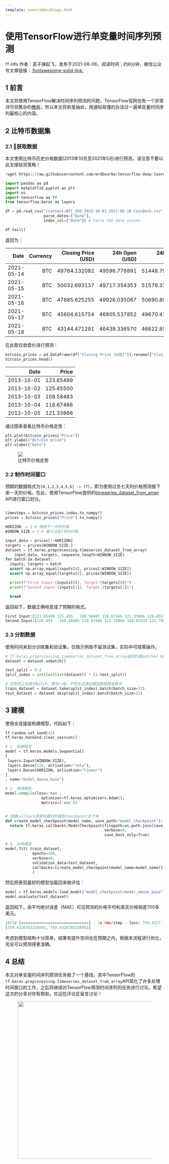 ```yaml
---
template: overrides/blogs.html
---
```


# 使用TensorFlow进行单变量时间序列预测

!!! info
    作者：袁子弹起飞，发布于2021-06-06，阅读时间：约6分钟，微信公众号文章链接：[:fontawesome-solid-link:]()

## 1 前言

本文将使用TensorFlow解决时间序列预测的问题，TensorFlow官网也有一个非常详尽但繁杂的[教程](https://www.tensorflow.org/tutorials/structured_data/time_series "Time series forecasting")，所以本文将剥茧抽丝，用通俗易懂的办法过一遍单变量时间序列最核心的内容。

## 2 比特币数据集

### 2.1 获取数据

本文使用比特币历史价格数据(2013年10月至2021年5月)进行预测，请注意不要以此支撑投资策略！

```python
!wget https://raw.githubusercontent.com/mrdbourke/tensorflow-deep-learning/main/extras/BTC_USD_2013-10-01_2021-05-18-CoinDesk.csv

import pandas as pd
import matplotlib.pyplot as plt
import os
import tensorflow as tf
from tensorflow.keras as layers

df = pd.read_csv("/content/BTC_USD_2013-10-01_2021-05-18-CoinDesk.csv",
                 parse_dates=["Date"],
                 index_col=["Date"]) # Parse the date column

df.tail()
```

返回为：

| Date | Currency | Closing Price (USD) | 24h Open (USD) | 24h High (USD) | 24h Low (USD) |
|---:|---:|---:|---:|---:|---:|
| 2021-05-14 | BTC | 49764.132082 | 49596.778891 | 51448.798576 | 46294.720180 |
| 2021-05-15 | BTC | 50032.693137 | 49717.354353 | 51578.312545 | 48944.346536 |
| 2021-05-16 | BTC | 47885.625255 | 49926.035067 | 50690.802950 | 47005.102292 |
| 2021-05-17 | BTC | 45604.615754 | 46805.537852 | 49670.414174 | 43868.638969 |
| 2021-05-18 | BTC | 43144.471291 | 46439.336570 | 46622.853437 | 42102.346430 |

在此取仅收盘价进行预测：

```python
bitcoin_prices = pd.DataFrame(df["Closing Price (USD)"]).rename({"Closing Price (USD)":"Price"},axis=1)
bitcoin_prices.head()
```

| Date | Price |
|---:|---:|
| 2013-10-01 | 123.65499 |
| 2013-10-02 | 125.45500 |
| 2013-10-03 | 108.58483 |
| 2013-10-04 | 118.67466 |
| 2013-10-05 | 121.33866 |

通过图表查看比特币价格走势：

```python
plt.plot(bitcoin_prices["Price"])
plt.ylabel("Bitcoin price")
plt.xlabel("Date")
```

<figure>
  <img src="https://cdn.jsdelivr.net/gh/BulletTech2021/Pics/img/1_V/Bitcoin_price.png"  />
  <figcaption>比特币价格走势</figcaption>
</figure>


### 2.2 制作时间窗口

预期的数据格式为`[0,1,2,3,4,5,6] -> [7]`，即为使用过去七天的价格预测接下来一天的价格。在此，使用TensorFlow提供的[timeseries_dataset_from_array](https://www.tensorflow.org/api_docs/python/tf/keras/utils/timeseries_dataset_from_array "timeseries_dataset_from_array") API进行窗口划分。

```python

timesteps = bitcoin_prices.index.to_numpy()
prices = bitcoin_prices["Price"].to_numpy()

HORIZON  = 1 # 预测下一天的价格
WINDOW_SIZE = 7 # 基于过去7天的价格

input_data = prices[:-HORIZON]
targets = prices[WINDOW_SIZE:]
dataset = tf.keras.preprocessing.timeseries_dataset_from_array(
    input_data, targets, sequence_length=WINDOW_SIZE)
for batch in dataset:
  inputs, targets = batch
  assert np.array_equal(inputs[0], prices[:WINDOW_SIZE])   
  assert np.array_equal(targets[0], prices[WINDOW_SIZE])  

  print(f"First Input:{inputs[0]}, Target:{targets[0]}")
  print(f"Second Input:{inputs[1]}, Target:{targets[1]}")

  break
```

返回如下，数据正确地变成了预期的格式。

```python
First Input:[123.65499 125.455   108.58483 118.67466 121.33866 120.65533 121.795  ], Target:123.033
Second Input:[125.455   108.58483 118.67466 121.33866 120.65533 121.795   123.033  ], Target:124.049
```

### 2.3 分割数据

使用时间来划分训练集和验证集，仅做示例故不留测试集，实际中可按需操作。

```python
# tf.keras.preprocessing.timeseries_dataset_from_array返回的是batched dataset，所以先unbatch，方便分割数据
dataset = dataset.unbatch()

test_split = 0.2
split_index = int(len(list(dataset)) * (1-test_split))

# 分割完之后再分Batch，增加一维，不然无法满足模型数据维度要求
train_dataset = dataset.take(split_index).batch(batch_size=32)
test_dataset = dataset.skip(split_index).batch(batch_size=32)
```

## 3 建模

使用全连接层构建模型，代码如下：

```python
tf.random.set_seed(42)
tf.keras.backend.clear_session()

# 1. 构建模型
model = tf.keras.models.Sequential(
[
 layers.Input(WINDOW_SIZE),
 layers.Dense(128, activation="relu"),
 layers.Dense(HORIZON, activation="linear")
]
, name="model_dense_base")

# 2. 编译模型
model.compile(loss='mae',
                optimizer=tf.keras.optimizers.Adam(),
                metrics=['mae'])


# 创建callback把表现最好的模型checkpoint存下来
def create_model_checkpoint(model_name, save_path="model_checkpoint"):
  return tf.keras.callbacks.ModelCheckpoint(filepath=os.path.join(save_path, model_name),
                                            verbose=0,
                                            save_best_only=True)

# 3. 训练模型
model.fit( train_dataset,
            epochs=100,
            verbose=0,
            validation_data=test_dataset,
            callbacks=[create_model_checkpoint(model_name=model.name)]
            )

```

然后把表现最好的模型加载回来做评估：

```python
model = tf.keras.models.load_model("model_checkpoint/model_dense_base")
model.evaluate(test_dataset)
```

返回如下，由平均绝对误差（MAE）可见预测的价格平均和真实价格相差700多美元。

```python
18/18 [==============================] - 1s 6ms/step - loss: 759.4327 - mae: 759.4327
[759.4326782226562, 759.4326782226562]
```

考虑到模型结构十分简单，结果有提升空间也在预期之内，根据本流程进行优化，完全可以预测得更准确。

## 4 总结

本文对单变量时间序列预测任务做了一个基线，其中TensorFlow的`tf.keras.preprocessing.timeseries_dataset_from_array`API简化了许多处理时间窗口的工作，之后将继续对TensorFlow预测时间序列的任务进行讨论。希望这次的分享对你有帮助，欢迎在评论区留言讨论！

<figure>
  <img src="https://cdn.jsdelivr.net/gh/BulletTech2021/Pics/2021-6-14/1623639526512-1080P%20(Full%20HD)%20-%20Tail%20Pic.png" width="500" />
</figure>
